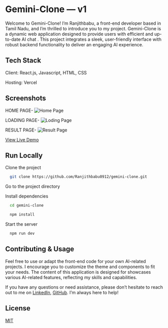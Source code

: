 # Gemini-Clone — v1

Welcome to Gemini-Clone! I’m Ranjithbabu, a front-end developer based in Tamil Nadu, and I’m thrilled to introduce you to my project. Gemini-Clone is a dynamic web application designed to provide users with efficient and up-to-date AI chat . This project integrates a sleek, user-friendly interface with robust backend functionality to deliver an engaging AI experience.

## Tech Stack

Client: React.js, Javascript, HTML, CSS

Hosting: Vercel

## Screenshots 
HOME PAGE-
![Home Page](https://github.com/user-attachments/assets/15821623-2fa4-4291-9cee-94af8c12cee3)

LOADING PAGE-
![Loding Page](https://github.com/user-attachments/assets/495b76e4-af3d-4d35-8822-34e62bee33a8)

RESULT PAGE-
![Result Page](https://github.com/user-attachments/assets/a4db4a56-6a85-4425-8153-6c8f1fde50df)



[View Live Demo](https://gemini-clone-ranjithbabu0912s-projects.vercel.app/)


## Run Locally

Clone the project

```bash
  git clone https://github.com/Ranjithbabu0912/gemini-clone.git
```

Go to the project directory

Install dependencies

```bash
  cd gemini-clone
```

```bash
  npm install
```

Start the server

```bash
  npm run dev
```


## Contributing & Usage
Feel free to use or adapt the front-end code for your own AI-related projects. I encourage you to customize the theme and components to fit your needs. The content of this application is designed for showcases various AI-related features, reflecting my skills and capabilities.

If you have any questions or need assistance, please don’t hesitate to reach out to me on [LinkedIn](https://www.linkedin.com/in/ranjithbabu0912/), [GitHub](https://github.com/Ranjithbabu0912). I’m always here to help!

## License

[MIT](https://github.com/Ranjithbabu0912/gemini-clone/blob/main/LICENSE)

